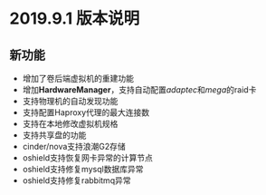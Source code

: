 # 2019.9.1 版本说明

## 新功能

* 增加了卷后端虚拟机的重建功能
* 增加**HardwareManager**，支持自动配置*adaptec*和*mega*的raid卡
* 支持物理机的自动发现功能
* 支持配置Haproxy代理的最大连接数
* 支持在本地修改虚拟机规格
* 支持共享盘的功能
* cinder/nova支持浪潮G2存储
* oshield支持恢复网卡异常的计算节点
* oshield支持修复mysql数据库异常
* oshield支持修复rabbitmq异常
